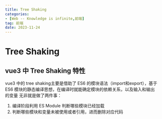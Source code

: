 ```yaml
---
title: Tree Shaking
categories: 
- [Web -- Knowledge is infinite,前端]
tag: 前端
date: 2023-11-24
---
```

# Tree Shaking
## vue3 中 Tree Shaking 特性
vue3 中的 tree shaking主要是借助了 ES6 的模块语法（import和export），基于 ES6 模块的静态编译思想，在编译时就能确定模块的依赖关系，以及输入和输出的变量
无非就是做了两件事：

1. 编译阶段利用 ES Module 判断哪些模块已经加载
2. 判断哪些模块和变量未被使用或者引用，进而删除对应代码
